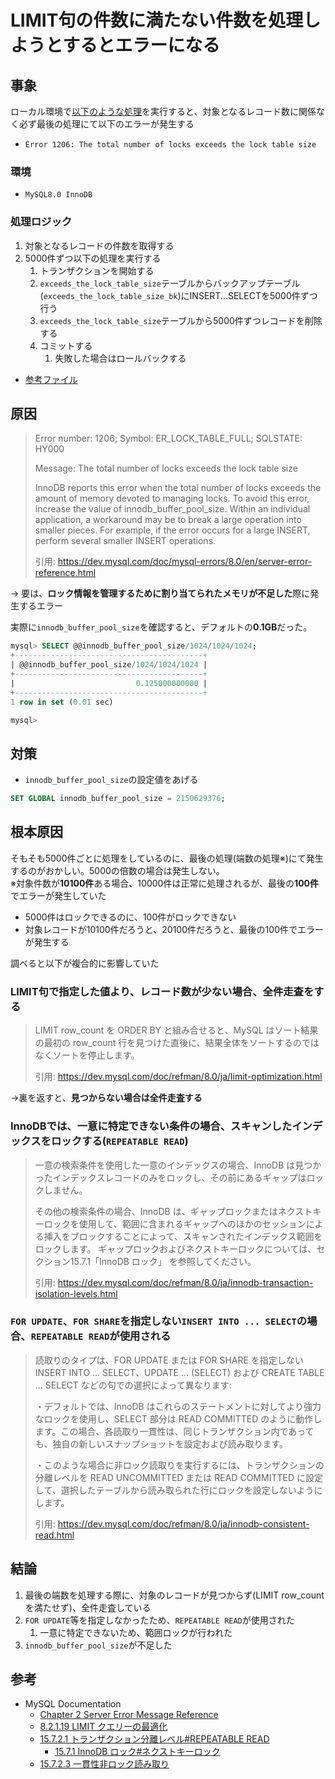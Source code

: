 # LIMIT句の件数に満たない件数を処理しようとするとエラーになる

## 事象

ローカル環境で[以下のような処理](処理ロジック)を実行すると、対象となるレコード数に関係なく必ず最後の処理にて以下のエラーが発生する

- `Error 1206: The total number of locks exceeds the lock table size`

### 環境

- `MySQL8.0 InnoDB`

### 処理ロジック

1. 対象となるレコードの件数を取得する
2. 5000件ずつ以下の処理を実行する
    1. トランザクションを開始する
    2. `exceeds_the_lock_table_size`テーブルからバックアップテーブル(`exceeds_the_lock_table_size_bk`)にINSERT...SELECTを5000件ずつ行う
    3. `exceeds_the_lock_table_size`テーブルから5000件ずつレコードを削除する
    4. コミットする
        1. 失敗した場合はロールバックする

- [参考ファイル](/doc/excceds_the_lock_table_size/execute.sh)

## 原因
> Error number: 1206; Symbol: ER_LOCK_TABLE_FULL; SQLSTATE: HY000
>
> Message: The total number of locks exceeds the lock table size
>
> InnoDB reports this error when the total number of locks exceeds the amount of memory devoted to managing locks. To avoid this error, increase the value of innodb_buffer_pool_size. Within an individual application, a workaround may be to break a large operation into smaller pieces. For example, if the error occurs for a large INSERT, perform several smaller INSERT operations.
>
> 引用: https://dev.mysql.com/doc/mysql-errors/8.0/en/server-error-reference.html

→ 要は、**ロック情報を管理するために割り当てられたメモリが不足した**際に発生するエラー

実際に`innodb_buffer_pool_size`を確認すると、デフォルトの**0.1GB**だった。

```sql
mysql> SELECT @@innodb_buffer_pool_size/1024/1024/1024;
+------------------------------------------+
| @@innodb_buffer_pool_size/1024/1024/1024 |
+------------------------------------------+
|                           0.125000000000 |
+------------------------------------------+
1 row in set (0.01 sec)

mysql>
```

## 対策

- `innodb_buffer_pool_size`の設定値をあげる

```sql
SET GLOBAL innodb_buffer_pool_size = 2150629376;
```

## 根本原因

そもそも5000件ごとに処理をしているのに、最後の処理(端数の処理※)にて発生するのがおかしい。5000の倍数の場合は発生しない。<br>
※対象件数が**10100件**ある場合、10000件は正常に処理されるが、最後の**100件**でエラーが発生していた

- 5000件はロックできるのに、100件がロックできない
- 対象レコードが10100件だろうと、20100件だろうと、最後の100件でエラーが発生する

調べると以下が複合的に影響していた

### LIMIT句で指定した値より、レコード数が少ない場合、全件走査をする

> LIMIT row_count を ORDER BY と組み合せると、MySQL はソート結果の最初の row_count 行を見つけた直後に、結果全体をソートするのではなくソートを停止します。
>
> 引用: https://dev.mysql.com/doc/refman/8.0/ja/limit-optimization.html

→裏を返すと、**見つからない場合は全件走査する**

### InnoDBでは、一意に特定できない条件の場合、スキャンしたインデックスをロックする(`REPEATABLE READ`)

> 一意の検索条件を使用した一意のインデックスの場合、InnoDB は見つかったインデックスレコードのみをロックし、その前にあるギャップはロックしません。
>
> その他の検索条件の場合、InnoDB は、ギャップロックまたはネクストキーロックを使用して、範囲に含まれるギャップへのほかのセッションによる挿入をブロックすることによって、スキャンされたインデックス範囲をロックします。 ギャップロックおよびネクストキーロックについては、セクション15.7.1「InnoDB ロック」 を参照してください。
>
> 引用: https://dev.mysql.com/doc/refman/8.0/ja/innodb-transaction-isolation-levels.html

### `FOR UPDATE`、`FOR SHARE`を指定しない`INSERT INTO ... SELECT`の場合、`REPEATABLE READ`が使用される

> 読取りのタイプは、FOR UPDATE または FOR SHARE を指定しない INSERT INTO ... SELECT、UPDATE ... (SELECT) および CREATE TABLE ... SELECT などの句での選択によって異なります:
>
>  ・デフォルトでは、InnoDB はこれらのステートメントに対してより強力なロックを使用し、SELECT 部分は READ COMMITTED のように動作します。この場合、各読取り一貫性は、同じトランザクション内であっても、独自の新しいスナップショットを設定および読み取ります。
>
>  ・このような場合に非ロック読取りを実行するには、トランザクションの分離レベルを READ UNCOMMITTED または READ COMMITTED に設定して、選択したテーブルから読み取られた行にロックを設定しないようにします。
>
> 引用: https://dev.mysql.com/doc/refman/8.0/ja/innodb-consistent-read.html

## 結論

1. 最後の端数を処理する際に、対象のレコードが見つからず(LIMIT row_countを満たせず)、全件走査している
2. `FOR UPDATE`等を指定しなかったため、`REPEATABLE READ`が使用された
    1. 一意に特定できないため、範囲ロックが行われた
3. `innodb_buffer_pool_size`が不足した


## 参考
- MySQL Documentation
   - [Chapter 2 Server Error Message Reference](https://dev.mysql.com/doc/mysql-errors/8.0/en/server-error-reference.html)
   - [8.2.1.19 LIMIT クエリーの最適化](https://dev.mysql.com/doc/refman/8.0/ja/limit-optimization.html)
   - [15.7.2.1 トランザクション分離レベル#REPEATABLE READ](https://dev.mysql.com/doc/refman/8.0/ja/innodb-transaction-isolation-levels.html)
      - [15.7.1 InnoDB ロック#ネクストキーロック](https://dev.mysql.com/doc/refman/8.0/ja/innodb-locking.html#innodb-next-key-locks)
   - [15.7.2.3 一貫性非ロック読み取り](https://dev.mysql.com/doc/refman/8.0/ja/innodb-consistent-read.html)
